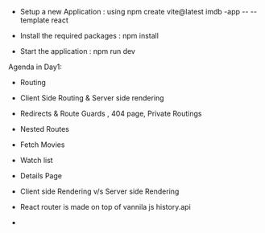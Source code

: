 - Setup a new Application : using npm create vite@latest imdb -app -- --template react

- Install the required packages : npm install
- Start the application : npm run dev

Agenda in Day1:

- Routing
- Client Side Routing & Server side rendering
- Redirects & Route Guards , 404 page, Private    Routings 
- Nested Routes
- Fetch Movies 
- Watch list
- Details Page

- Client side Rendering v/s Server side Rendering

- React router is made on top of vannila js  history.api

- 
